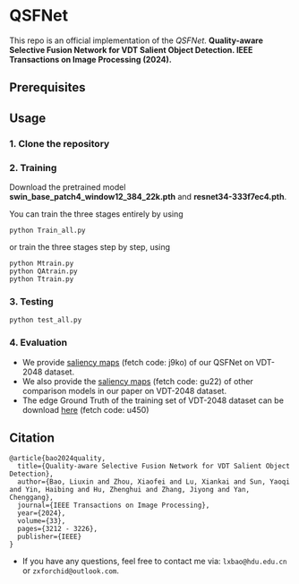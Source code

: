 # QSFNet


This repo is an official implementation of the *QSFNet*.
**Quality-aware Selective Fusion Network for VDT Salient Object Detection. IEEE Transactions on Image Processing (2024).**

## Prerequisites

## Usage

### 1. Clone the repository

### 2. Training
Download the pretrained model **swin_base_patch4_window12_384_22k.pth** and **resnet34-333f7ec4.pth**. <br>

You can train the three stages entirely by using 
```
python Train_all.py
```
or train the three stages step by step, using
```
python Mtrain.py
python QAtrain.py
python Ttrain.py
```

### 3. Testing
```
python test_all.py
```

### 4. Evaluation

- We provide [saliency maps](https://pan.baidu.com/s/1iNippqmlOef_uHfWH33NZg) (fetch code: j9ko) of our QSFNet on VDT-2048 dataset.
- We also provide the [saliency maps](https://pan.baidu.com/s/1Z_RJ03fzoZUHDPw1BFhisw?pwd=gu22) (fetch code: gu22) of other comparison models in our paper on VDT-2048 dataset.
- The edge Ground Truth of the training set of VDT-2048 dataset can be download [here](https://pan.baidu.com/s/1T_zM6msG7e1Xg5bIzaWBxA?pwd=u450) (fetch code: u450)
## Citation
```
@article{bao2024quality,
  title={Quality-aware Selective Fusion Network for VDT Salient Object Detection},
  author={Bao, Liuxin and Zhou, Xiaofei and Lu, Xiankai and Sun, Yaoqi and Yin, Haibing and Hu, Zhenghui and Zhang, Jiyong and Yan, Chenggang},
  journal={IEEE Transactions on Image Processing},
  year={2024},
  volume={33},
  pages={3212 - 3226},
  publisher={IEEE}
}
```


- If you have any questions, feel free to contact me via: `lxbao@hdu.edu.cn` or `zxforchid@outlook.com`.
